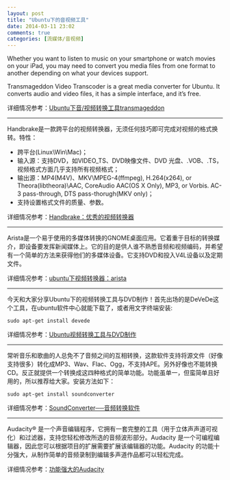 ```yaml
---
layout: post
title: "Ubuntu下的音视频工具"
date: 2014-03-11 23:02
comments: true
categories: [流媒体/音视频]
---
```

Whether you want to listen to music on your smartphone or watch movies on your iPad, you may need to convert you media files from one format to another depending on what your devices support.

Transmageddon Video Transcoder is a great media converter for Ubuntu. It converts audio and video files, it has a simple interface, and it’s free. 

详细情况参考：[Ubuntu下音/视频转换工具transmageddon](http://linzhibin824.blog.163.com/blog/static/7355771020133754752964/)

---

Handbrake是一款跨平台的视频转换器，无须任何技巧即可完成对视频的格式换转。特性：

- 跨平台(Linux\Win\Mac)；   
- 输入源：支持DVD，如VIDEO_TS、DVD映像文件、DVD 光盘、.VOB、.TS，视频格式方面几乎支持所有视频格式；   
- 输出源：MP4(M4V)、MKV\MPEG-4(ffmpeg), H.264(x264), or Theora(libtheora)\AAC, CoreAudio AAC(OS X Only), MP3, or Vorbis. AC-3 pass-through, DTS pass-thorugh(MKV only)；  
- 支持设置格式文件的质量、参数。   

详细情况参考：[Handbrake：优秀的视频转换器](http://blog.ubuntusoft.com/handbrake.html#.UvWQsqFBr3w)

<!--more-->
---

Arista是一个易于使用的多媒体转换的GNOME桌面应用。它着重于目标的转换媒介，即设备要发挥新闻媒体上。它的目的是供人谁不熟悉音频和视频编码，并希望有一个简单的方法来获得他们的多媒体设备。它支持DVD和投入V4L设备以及定期文件。

详细情况参考：[ubuntu下视频转换器：arista](http://blog.ubuntusoft.com/ubuntu-next-video-converter-arista.html#.UvWQt6FBr3w)

---

今天和大家分享Ubuntu下的视频转换工具与DVD制作！首先出场的是DeVeDe这个工具，在ubuntu软件中心就能下载了，或者用文字终端安装:
```
sudo apt-get install devede
```

详细情况参考：[Ubuntu视频转换工具与DVD制作](http://www.heimizhou.com/media-converter-in-ubuntu.html)

---

常听音乐和歌曲的人总免不了音频之间的互相转换，这款软件支持将源文件（好像支持很多）转化成MP3、Wav、Flac、Ogg，不支持APE。另外好像也不能转换CD。反正就提供一个转换成这四种格式的简单功能。功能虽单一，但蛮简单且好用的，所以推荐给大家。安装方法如下：
```
sudo apt-get install soundconverter
```

详细情况参考：[SoundConverter──音频转换软件](http://hi.baidu.com/rlhpuybgopbiqwd/item/d1c1ee11c45f9f48e65e0638)

---

Audacity® 是一个声音编辑程序，它拥有一套完整的工具（用于立体声声道可视化）和过滤器，支持您轻松修改所选的音频波形部分。Audacity 是一个可编程编辑器，因此您可以根据项目的扩展需要扩展该编辑器的功能。Audacity 的功能十分强大，从制作简单的音频录制到编辑多声道作品都可以轻松完成。

详细情况参考：[功能强大的Audacity](http://www.ibm.com/developerworks/cn/opensource/os-audacity/#ibm-pcon)